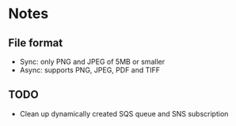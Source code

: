 # Notes

## File format
- Sync: only PNG and JPEG of 5MB or smaller
- Async: supports PNG, JPEG, PDF and TIFF

## TODO
- Clean up dynamically created SQS queue and SNS subscription